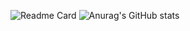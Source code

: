 ![Readme Card](https://github-readme-stats.vercel.app/api/top-langs/?username=irumaru&langs_count=10&hide=javascript,html,java)
![Anurag's GitHub stats](https://github-readme-stats.vercel.app/api?username=anuraghazra&show_icons=true&theme=transparent)

<!--
**irumaru/irumaru** is a ✨ _special_ ✨ repository because its `README.md` (this file) appears on your GitHub profile.

Here are some ideas to get you started:

- 🔭 I’m currently working on ...
- 🌱 I’m currently learning ...
- 👯 I’m looking to collaborate on ...
- 🤔 I’m looking for help with ...
- 💬 Ask me about ...
- 📫 How to reach me: ...
- 😄 Pronouns: ...
- ⚡ Fun fact: ...
-->
